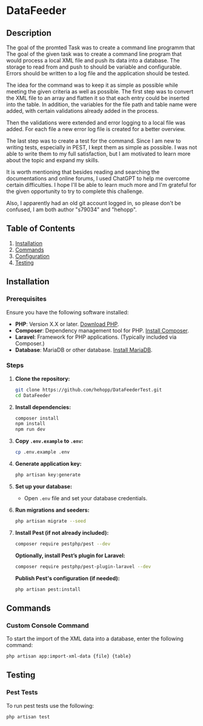 # DataFeeder

## Description
The goal of the promted Task was to create a command line programm that The goal of the given task was to create a command line program that would process a local XML file and push its data into a database. The storage to read from and push to should be variable and configurable. Errors should be written to a log file and the application should be tested.

The idea for the command was to keep it as simple as possible while meeting the given criteria as well as possible. The first step was to convert the XML file to an array and flatten it so that each entry could be inserted into the table. In addition, the variables for the file path and table name were added, with certain validations already added in the process.

Then the validations were extended and error logging to a local file was added. For each file a new error log file is created for a better overview.

The last step was to create a test for the command. Since I am new to writing tests, especially in PEST, I kept them as simple as possible. I was not able to write them to my full satisfaction, but I am motivated to learn more about the topic and expand my skills.

It is worth mentioning that besides reading and searching the documentations and online forums, I used ChatGPT to help me overcome certain difficulties. I hope I'll be able to learn much more and I'm grateful for the given opportunity to try to complete this challenge.

Also, I apparently had an old git account logged in, so please don't be confused, I am both author "s79034" and "hehopp".

## Table of Contents
1. [Installation](#installation)
2. [Commands](#commands)
3. [Configuration](#configuration)
4. [Testing](#testing)

## Installation

### Prerequisites
Ensure you have the following software installed:
- **PHP**: Version X.X or later. [Download PHP](https://www.php.net/downloads).
- **Composer**: Dependency management tool for PHP. [Install Composer](https://getcomposer.org/download/).
- **Laravel**: Framework for PHP applications. (Typically included via Composer.)
- **Database**: MariaDB or other database. [Install MariaDB](https://mariadb.com/downloads/).

### Steps
1. **Clone the repository:**
    ```bash
    git clone https://github.com/hehopp/DataFeederTest.git
    cd DataFeeder
    ```

2. **Install dependencies:**
    ```bash
    composer install
    npm install
    npm run dev
    ```

3. **Copy `.env.example` to `.env`:**
    ```bash
    cp .env.example .env
    ```

4. **Generate application key:**
    ```bash
    php artisan key:generate
    ```

5. **Set up your database:**
    - Open `.env` file and set your database credentials.

6. **Run migrations and seeders:**
    ```bash
    php artisan migrate --seed
    ```

7. **Install Pest (if not already included):**
    ```bash
    composer require pestphp/pest --dev
    ```

    **Optionally, install Pest’s plugin for Laravel:**
    ```bash
    composer require pestphp/pest-plugin-laravel --dev
    ```

    **Publish Pest's configuration (if needed):**
    ```bash
    php artisan pest:install
    ```

## Commands

### Custom Console Command
To start the import of the XML data into a database, enter the following command:
 ```bash
php artisan app:import-xml-data {file} {table}
```

## Testing

### Pest Tests
To run pest tests use the following:
```bash
php artisan test
```
